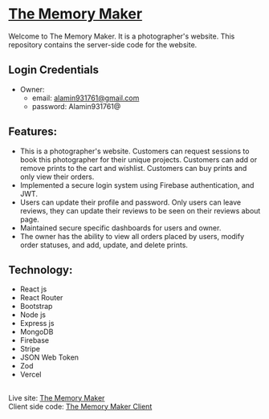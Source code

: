 # [The Memory Maker](https://the-memory-maker-71efe.firebaseapp.com)

Welcome to The Memory Maker. It is a photographer's website. This repository contains the server-side code for the website.

## Login Credentials

- Owner:
  - email: alamin931761@gmail.com
  - password: Alamin931761@

## Features:

- This is a photographer's website. Customers can request sessions to book this photographer for their unique projects. Customers can add or remove prints to the cart and wishlist. Customers can buy prints and only view their orders.
- Implemented a secure login system using Firebase authentication, and JWT.
- Users can update their profile and password. Only users can leave reviews, they can update their reviews to be seen on their reviews about page.
- Maintained secure specific dashboards for users and owner.
- The owner has the ability to view all orders placed by users, modify order statuses, and add, update, and delete prints.

## Technology:

- React js
- React Router
- Bootstrap
- Node js
- Express js
- MongoDB
- Firebase
- Stripe
- JSON Web Token
- Zod
- Vercel

##

Live site: [The Memory Maker](https://the-memory-maker-71efe.firebaseapp.com) <br>
Client side code: [The Memory Maker Client](https://github.com/alamin931761/the-memory-maker-client)

